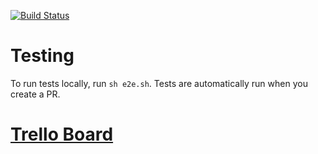 [![Build Status](https://travis-ci.com/csc301-fall-2018/project-team-19.svg?token=qETbktD22yrkujYmzsdp&branch=master)](https://travis-ci.com/csc301-fall-2018/project-team-19)

# Testing 
To run tests locally, run `sh e2e.sh`. Tests are automatically run when you create a PR.

# [Trello Board](https://trello.com/b/QOjo3VHX/csc301)

